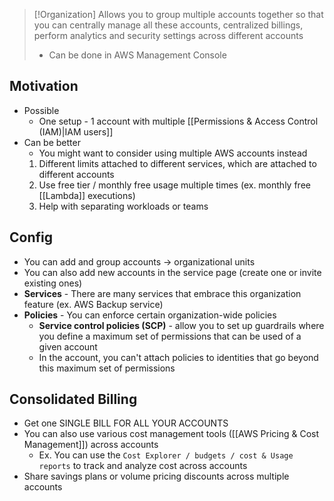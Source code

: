 
>[!Organization]
>Allows you to group multiple accounts together so that you can centrally manage all these accounts, centralized billings, perform analytics and security settings across different accounts
>- Can be done in AWS Management Console
## Motivation
- Possible
	- One setup - 1 account with multiple [[Permissions & Access Control (IAM)|IAM users]]
- Can be better
	- You might want to consider using multiple AWS accounts instead
	1.  Different limits attached to different services, which are attached to different accounts
	2.  Use free tier / monthly free usage multiple times (ex. monthly free [[Lambda]] executions)
	3.  Help with separating workloads or teams
## Config
- You can add and group accounts -> organizational units
- You can also add new accounts in the service page (create one or invite existing ones)
- **Services** - There are many services that embrace this organization feature (ex. AWS Backup service)
- **Policies** - You can enforce certain organization-wide policies
	- **Service control policies (SCP)** - allow you to set up guardrails where you define a maximum set of permissions that can be used of a given account
	- In the account, you can't attach policies to identities that go beyond this maximum set of permissions

## Consolidated Billing
- Get one SINGLE BILL FOR ALL YOUR ACCOUNTS
- You can also use various cost management tools ([[AWS Pricing & Cost Management]]) across accounts
	- Ex. You can use the `Cost Explorer / budgets / cost & Usage reports` to track and analyze cost across accounts
- Share savings plans or volume pricing discounts across multiple accounts
